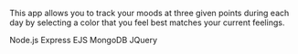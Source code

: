 This app allows you to track your moods at three given points during each day by selecting a color that you feel best matches your current feelings.

Node.js
Express
EJS
MongoDB
JQuery